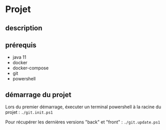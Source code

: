 # Projet 

## description

## prérequis

- java 11
- docker
- docker-compose
- git
- powershell

## démarrage du projet

Lors du premier démarrage, éxecuter un terminal powershell à la racine du projet : ```./git.init.ps1```

Pour récupérer les dernières versions "back" et "front" : ```./git.update.ps1```

